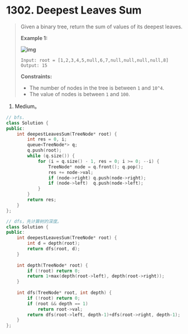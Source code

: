 # 1302. Deepest Leaves Sum

> Given a binary tree, return the sum of values of its deepest leaves.
>
> **Example 1:**
>
> **![img](https://assets.leetcode.com/uploads/2019/07/31/1483_ex1.png)**
>
> ```
> Input: root = [1,2,3,4,5,null,6,7,null,null,null,null,8]
> Output: 15
> ```
>
> **Constraints:**
>
> - The number of nodes in the tree is between `1` and `10^4`.
> - The value of nodes is between `1` and `100`.

1. Medium。

```cpp
// bfs.
class Solution {
public:
    int deepestLeavesSum(TreeNode* root) {
        int res = 0, i;
        queue<TreeNode*> q;
        q.push(root);
        while (q.size()) {
            for (i = q.size() - 1, res = 0; i >= 0; --i) {
                TreeNode* node = q.front(); q.pop();
                res += node->val;
                if (node->right) q.push(node->right);
                if (node->left)  q.push(node->left);
            }
        }
        return res;
    }
};
```

```cpp
// dfs，先计算树的深度。
class Solution {
public:
    int deepestLeavesSum(TreeNode* root) {
        int d = depth(root);
        return dfs(root, d);
    }
    
    int depth(TreeNode* root) {
        if (!root) return 0;
        return 1+max(depth(root->left), depth(root->right));
    }
    
    int dfs(TreeNode* root, int depth) {
        if (!root) return 0;
        if (root && depth == 1)
            return root->val;
        return dfs(root->left, depth-1)+dfs(root->right, depth-1);
    }
};
```

